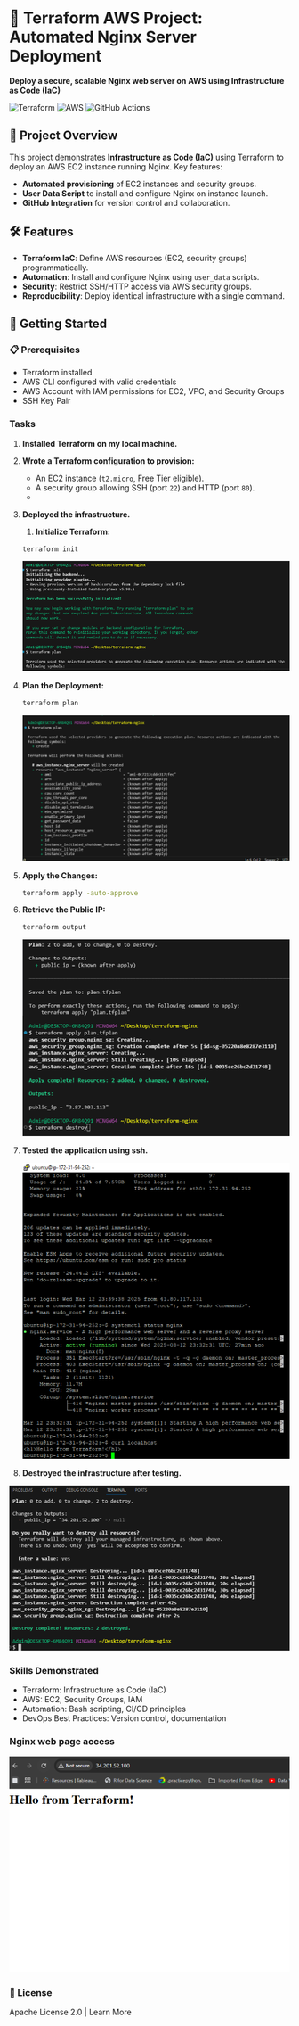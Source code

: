 
# 🚀 Terraform AWS Project: Automated Nginx Server Deployment

**Deploy a secure, scalable Nginx web server on AWS using Infrastructure as Code (IaC)** 

![Terraform](https://img.shields.io/badge/Terraform-7B42BC?style=for-the-badge&logo=terraform&logoColor=white)
![AWS](https://img.shields.io/badge/AWS-FF9900?style=for-the-badge&logo=amazonaws&logoColor=white)
![GitHub Actions](https://img.shields.io/badge/GitHub_Actions-2088FF?style=for-the-badge&logo=github-actions&logoColor=white)

## 📝 Project Overview  
This project demonstrates **Infrastructure as Code (IaC)** using Terraform to deploy an AWS EC2 instance running Nginx. Key features:  
- **Automated provisioning** of EC2 instances and security groups.  
- **User Data Script** to install and configure Nginx on instance launch.  
- **GitHub Integration** for version control and collaboration.  

## 🛠️ Features  
- **Terraform IaC**: Define AWS resources (EC2, security groups) programmatically.  
- **Automation**: Install and configure Nginx using `user_data` scripts.  
- **Security**: Restrict SSH/HTTP access via AWS security groups.  
- **Reproducibility**: Deploy identical infrastructure with a single command.  

## 🚀 Getting Started  

### 📋 **Prerequisites**
- Terraform installed
- AWS CLI configured with valid credentials
- AWS Account with IAM permissions for EC2, VPC, and Security Groups
- SSH Key Pair

### Tasks

1. **Installed Terraform on my local machine.**
2. **Wrote a Terraform configuration to provision:**
   - An EC2 instance (`t2.micro`, Free Tier eligible).
   - A security group allowing SSH (port `22`) and HTTP (port `80`).
   - 
3. **Deployed the infrastructure.**
   1. **Initialize Terraform:**
   ```sh
   terraform init
   ```
    ![image alt](https://github.com/ris21/terraform-nginx-server/blob/main/Terraform%20init%20and%20plan.PNG)
2. **Plan the Deployment:**
   ```sh
   terraform plan
   ```
   ![image alt](https://github.com/ris21/terraform-nginx-server/blob/main/terraform%20plan.PNG)
3. **Apply the Changes:**
   ```sh
   terraform apply -auto-approve
   ```
4. **Retrieve the Public IP:**
   ```sh
   terraform output
   ```
    ![image alt](https://github.com/ris21/terraform-nginx-server/blob/main/complete.PNG)
5. **Tested the application using ssh.**
   
   ![image alt](https://github.com/ris21/terraform-nginx-server/blob/main/test%20conectivity.PNG)
   
7. **Destroyed the infrastructure after testing.**
   
  ![image alt](https://github.com/ris21/terraform-nginx-server/blob/main/terraform%20destroy.PNG)
   
###  Skills Demonstrated
 - Terraform: Infrastructure as Code (IaC)
 - AWS: EC2, Security Groups, IAM
 - Automation: Bash scripting, CI/CD principles
 - DevOps Best Practices: Version control, documentation

### Nginx web page access
![image alt](https://github.com/ris21/terraform-nginx-server/blob/main/nginx%20web%20server%20access.PNG)

### 📜 License
Apache License 2.0 | Learn More
